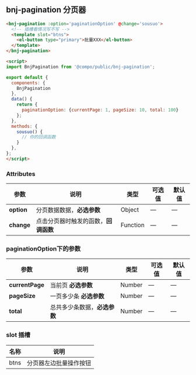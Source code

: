 ## bnj-pagination 分页器

```html
<bnj-pagination :option='paginationOption' @change='sousuo'>
  <!-- 插槽看情况写不写 -->
  <template slot="btns">         
    <el-button type="primary">批量XXX</el-button>
  </template>
</bnj-pagination>

<script>
import BnjPagination from '@compo/public/bnj-pagination';

export default {
  components: {
    BnjPagination
  },
  data() {
    return {
      paginationOption: {currentPage: 1, pageSize: 10, total: 100}  
    };
  },
  methods: {
    sousuo() {
      // 你的回调函数
    }
  },
};
</script>
```

### Attributes
| 参数      | 说明          | 类型      | 可选值                           | 默认值  |
|---------- |-------------- |---------- |--------------------------------  |-------- |
| **option** | 分页数据数据，**必选参数** | Object | — | — |
| **change** | 点击分页器时触发的函数，**回调函数** | Function | — | — |


### paginationOption下的参数
| 参数      | 说明          | 类型      | 可选值                           | 默认值  |
|---------- |-------------- |---------- |--------------------------------  |-------- |
| **currentPage** | 当前页 **必选参数** | Number | — | — |
| **pageSize** | 一页多少条 **必选参数** | Number | — | — |
| **total**    | 总共多少条数据，**必选参数** | Number | — | — |


### slot 插槽
| 名称      | 说明           |
|--------- | --------------------------------  |
| btns  | 分页器左边批量操作按钮 |
